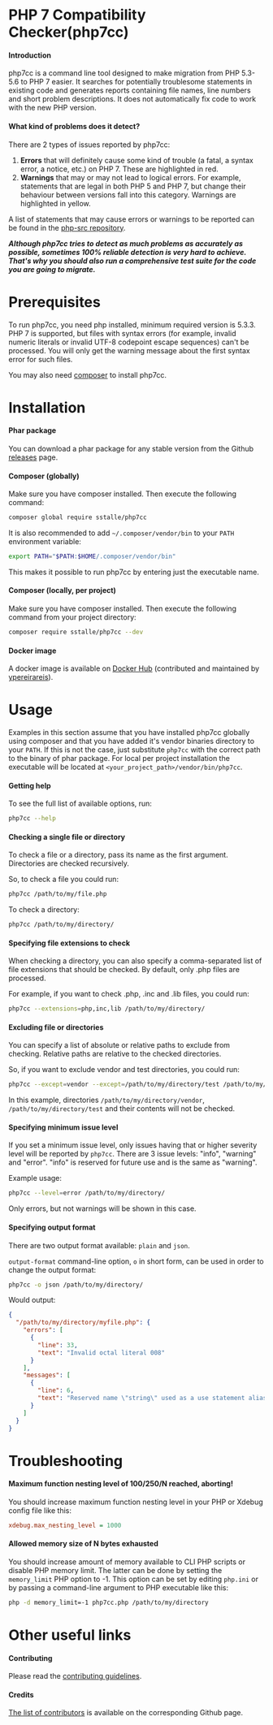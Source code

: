 # PHP 7 Compatibility Checker(php7cc)
#### Introduction
php7cc is a command line tool designed to make migration from PHP 5.3-5.6 to PHP 7 easier.
It searches for potentially troublesome statements in existing code and generates reports containing
file names, line numbers and short problem descriptions. It does not automatically fix
code to work with the new PHP version.

#### What kind of problems does it detect?
There are 2 types of issues reported by php7cc:

1. **Errors** that will definitely cause some kind of trouble (a fatal, a syntax error, a notice, etc.) on PHP 7. These are highlighted in red.
2. **Warnings** that may or may not lead to logical errors. For example, statements that are legal in both PHP 5 and PHP 7, but change their behaviour between versions fall into this category. Warnings are highlighted in yellow.    

A list of statements that may cause errors or warnings to be reported can be found in the [php-src repository](https://github.com/php/php-src/blob/PHP-7.0/UPGRADING).

***Although php7cc tries to detect as much problems as accurately as possible, sometimes 100% reliable detection
is very hard to achieve. That's why you should also run a comprehensive test suite for the code
you are going to migrate.***

# Prerequisites
To run php7cc, you need php installed, minimum required version is 5.3.3. PHP 7 is supported,
 but files with syntax errors (for example, invalid numeric literals
 or invalid UTF-8 codepoint escape sequences) can't be processed. You will only get the
 warning message about the first syntax error for such files.
 
You may also need [composer](https://getcomposer.org/) to install php7cc.

# Installation
#### Phar package
You can download a phar package for any stable version from the Github
 [releases](https://github.com/sstalle/php7cc/releases) page.

#### Composer (globally)
Make sure you have composer installed. Then execute the following command:
```bash
composer global require sstalle/php7cc
```
It is also recommended to add ```~/.composer/vendor/bin``` to your ```PATH``` environment
variable:
```bash
export PATH="$PATH:$HOME/.composer/vendor/bin"
```
This makes it possible to run php7cc by entering just the executable name.

#### Composer (locally, per project)
Make sure you have composer installed. Then execute the following command from your project
directory:
```bash
composer require sstalle/php7cc --dev
```

#### Docker image
A docker image is available on [Docker Hub](https://hub.docker.com/r/ypereirareis/php7cc/)
 (contributed and maintained by [ypereirareis](https://github.com/ypereirareis)).

# Usage
Examples in this section assume that you have installed php7cc globally using composer
and that you have added it's vendor binaries directory to your ```PATH```. If this is not
the case, just substitute ```php7cc``` with the correct path to the binary of phar package.
For local per project installation the executable will be located at ```<your_project_path>/vendor/bin/php7cc```.

#### Getting help
To see the full list of available options, run:
```bash
php7cc --help
```

#### Checking a single file or directory
To check a file or a directory, pass its name as the first argument. Directories are checked
recursively.
 
So, to check a file you could run:
```bash
php7cc /path/to/my/file.php
```
To check a directory:
```bash
php7cc /path/to/my/directory/
```

#### Specifying file extensions to check
When checking a directory, you can also specify a comma-separated list of file extensions that
should be checked. By default, only .php files are processed.
 
For example, if you want to check .php, .inc and .lib files, you could run:
```bash
php7cc --extensions=php,inc,lib /path/to/my/directory/
```

#### Excluding file or directories
You can specify a list of absolute or relative paths to exclude from checking.
Relative paths are relative to the checked directories.

So, if you want to exclude vendor and test directories, you could run:
```bash
php7cc --except=vendor --except=/path/to/my/directory/test /path/to/my/directory/
```
In this example, directories ```/path/to/my/directory/vendor```,  ```/path/to/my/directory/test``` and their contents will not be checked.

#### Specifying minimum issue level
If you set a minimum issue level, only issues having that or higher severity level will be
reported by `php7cc`. There are 3 issue levels: "info", "warning" and "error". "info" is
reserved for future use and is the same as "warning".

Example usage:
```bash
php7cc --level=error /path/to/my/directory/
```
Only errors, but not warnings will be shown in this case.

#### Specifying output format
There are two output format available: `plain` and `json`.

`output-format` command-line option, `o` in short form, can be used in order to change the output format:

```bash
php7cc -o json /path/to/my/directory/
```

Would output:

```json
{
  "/path/to/my/directory/myfile.php": {
    "errors": [
      {
        "line": 33,
        "text": "Invalid octal literal 008"
      }
    ],
    "messages": [
      {
        "line": 6,
        "text": "Reserved name \"string\" used as a use statement alias "
      }
    ]
  }
}
```

# Troubleshooting
#### Maximum function nesting level of 100/250/N reached, aborting!
You should increase maximum function nesting level in your PHP or Xdebug config file like this:
```cfg
xdebug.max_nesting_level = 1000
```

#### Allowed memory size of N bytes exhausted 
You should increase amount of memory available to CLI PHP scripts or disable PHP memory limit.
The latter can be done by setting the `memory_limit` PHP option to -1. This option can be set by editing
`php.ini` or by passing a command-line argument to PHP executable like this:
```bash
php -d memory_limit=-1 php7cc.php /path/to/my/directory
```

# Other useful links
#### Contributing
Please read the [contributing guidelines](CONTRIBUTING.md).
#### Credits
[The list of contributors](https://github.com/sstalle/php7cc/graphs/contributors) is available on the corresponding
 Github page.
